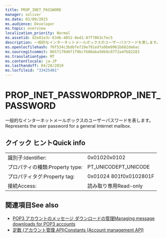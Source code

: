 ```yaml
---
title: PROP_INET_PASSWORD
manager: soliver
ms.date: 03/09/2015
ms.audience: Developer
ms.topic: overview
localization_priority: Normal
ms.assetid: d2e01e3c-634b-4052-8ed1-87f7863cfec5
description: 一般的なインターネットメールボックスのユーザーパスワードを表します。
ms.openlocfilehash: f6f534c3bdbfef19e791edfa9be0961b682de6ac
ms.sourcegitcommit: 8657170d071f9bcf680aba50b9c07f2a4fb82283
ms.translationtype: MT
ms.contentlocale: ja-JP
ms.lasthandoff: 04/28/2019
ms.locfileid: "33425401"
---
```

# <a name="propinetpassword"></a><span data-ttu-id="4ef0d-103">PROP_INET_PASSWORD</span><span class="sxs-lookup"><span data-stu-id="4ef0d-103">PROP_INET_PASSWORD</span></span>

<span data-ttu-id="4ef0d-104">一般的なインターネットメールボックスのユーザーパスワードを表します。</span><span class="sxs-lookup"><span data-stu-id="4ef0d-104">Represents the user password for a general Internet mailbox.</span></span>
  
## <a name="quick-info"></a><span data-ttu-id="4ef0d-105">クイック ヒント</span><span class="sxs-lookup"><span data-stu-id="4ef0d-105">Quick info</span></span>

|||
|:-----|:-----|
|<span data-ttu-id="4ef0d-106">識別子:</span><span class="sxs-lookup"><span data-stu-id="4ef0d-106">Identifier:</span></span>  <br/> |<span data-ttu-id="4ef0d-107">0x0102</span><span class="sxs-lookup"><span data-stu-id="4ef0d-107">0x0102</span></span>  <br/> |
|<span data-ttu-id="4ef0d-108">プロパティの種類:</span><span class="sxs-lookup"><span data-stu-id="4ef0d-108">Property type:</span></span>  <br/> |<span data-ttu-id="4ef0d-109">PT_UNICODE</span><span class="sxs-lookup"><span data-stu-id="4ef0d-109">PT_UNICODE</span></span>|<span data-ttu-id="4ef0d-110">SECURE_FLAG</span><span class="sxs-lookup"><span data-stu-id="4ef0d-110">SECURE_FLAG</span></span>  <br/> |
|<span data-ttu-id="4ef0d-111">プロパティタグ:</span><span class="sxs-lookup"><span data-stu-id="4ef0d-111">Property tag:</span></span>  <br/> |<span data-ttu-id="4ef0d-112">0x01024 801f</span><span class="sxs-lookup"><span data-stu-id="4ef0d-112">0x0102801F</span></span>  <br/> |
|<span data-ttu-id="4ef0d-113">接続</span><span class="sxs-lookup"><span data-stu-id="4ef0d-113">Access:</span></span>  <br/> |<span data-ttu-id="4ef0d-114">読み取り専用</span><span class="sxs-lookup"><span data-stu-id="4ef0d-114">Read-only</span></span>  <br/> |
   
## <a name="see-also"></a><span data-ttu-id="4ef0d-115">関連項目</span><span class="sxs-lookup"><span data-stu-id="4ef0d-115">See also</span></span>

- [<span data-ttu-id="4ef0d-116">POP3 アカウントのメッセージ ダウンロードの管理</span><span class="sxs-lookup"><span data-stu-id="4ef0d-116">Managing message downloads for POP3 accounts</span></span>](managing-message-downloads-for-pop3-accounts.md) 
- [<span data-ttu-id="4ef0d-117">定数 (アカウント管理 API)</span><span class="sxs-lookup"><span data-stu-id="4ef0d-117">Constants (Account management API)</span></span>](constants-account-management-api.md)

